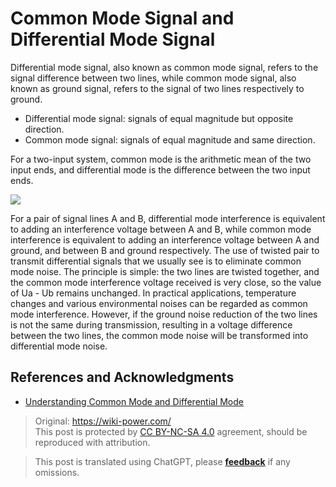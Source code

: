 # Common Mode Signal and Differential Mode Signal

Differential mode signal, also known as common mode signal, refers to the signal difference between two lines, while common mode signal, also known as ground signal, refers to the signal of two lines respectively to ground.

- Differential mode signal: signals of equal magnitude but opposite direction.
- Common mode signal: signals of equal magnitude and same direction.

For a two-input system, common mode is the arithmetic mean of the two input ends, and differential mode is the difference between the two input ends.

![](https://wiki-media-1253965369.cos.ap-guangzhou.myqcloud.com/img/20211216134434.png)

For a pair of signal lines A and B, differential mode interference is equivalent to adding an interference voltage between A and B, while common mode interference is equivalent to adding an interference voltage between A and ground, and between B and ground respectively. The use of twisted pair to transmit differential signals that we usually see is to eliminate common mode noise. The principle is simple: the two lines are twisted together, and the common mode interference voltage received is very close, so the value of Ua - Ub remains unchanged. In practical applications, temperature changes and various environmental noises can be regarded as common mode interference. However, if the ground noise reduction of the two lines is not the same during transmission, resulting in a voltage difference between the two lines, the common mode noise will be transformed into differential mode noise.

## References and Acknowledgments

- [Understanding Common Mode and Differential Mode](http://murata.eetrend.com/article/2018-05/1001554.html)

> Original: <https://wiki-power.com/>  
> This post is protected by [CC BY-NC-SA 4.0](https://creativecommons.org/licenses/by/4.0/deed.en) agreement, should be reproduced with attribution.

> This post is translated using ChatGPT, please [**feedback**](https://github.com/linyuxuanlin/Wiki_MkDocs/issues/new) if any omissions.
